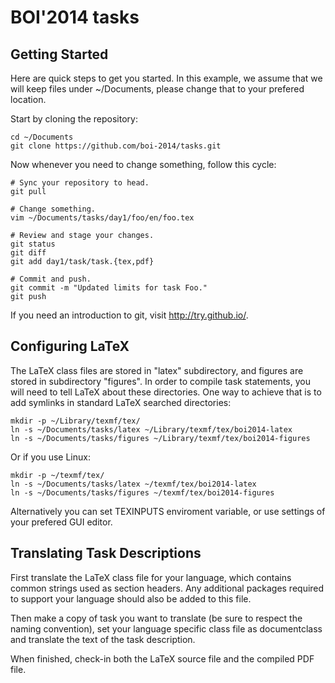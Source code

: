 BOI'2014 tasks
==============

Getting Started
---------------

Here are quick steps to get you started. In this example, we assume
that we will keep files under ~/Documents, please change that to
your prefered location.

Start by cloning the repository:

    cd ~/Documents
    git clone https://github.com/boi-2014/tasks.git

Now whenever you need to change something, follow this cycle:

    # Sync your repository to head.
    git pull

    # Change something.
    vim ~/Documents/tasks/day1/foo/en/foo.tex

    # Review and stage your changes.
    git status
    git diff
    git add day1/task/task.{tex,pdf}

    # Commit and push.
    git commit -m "Updated limits for task Foo."
    git push

If you need an introduction to git, visit http://try.github.io/.

Configuring LaTeX
-----------------

The LaTeX class files are stored in "latex" subdirectory,
and figures are stored in subdirectory "figures".
In order to compile task statements, you will need to tell
LaTeX about these directories.
One way to achieve that is to add symlinks in standard LaTeX searched directories:

    mkdir -p ~/Library/texmf/tex/
    ln -s ~/Documents/tasks/latex ~/Library/texmf/tex/boi2014-latex
    ln -s ~/Documents/tasks/figures ~/Library/texmf/tex/boi2014-figures

Or if you use Linux:

    mkdir -p ~/texmf/tex/
    ln -s ~/Documents/tasks/latex ~/texmf/tex/boi2014-latex
    ln -s ~/Documents/tasks/figures ~/texmf/tex/boi2014-figures
    
Alternatively you can set TEXINPUTS enviroment variable, or use settings
of your prefered GUI editor.

Translating Task Descriptions
-----------------------------

First translate the LaTeX class file for your language, which contains common
strings used as section headers. Any additional packages required to support
your language should also be added to this file.

Then make a copy of task you want to translate (be sure to respect the naming
convention), set your language specific class file as documentclass and
translate the text of the task description.

When finished, check-in both the LaTeX source file and the compiled PDF file.
